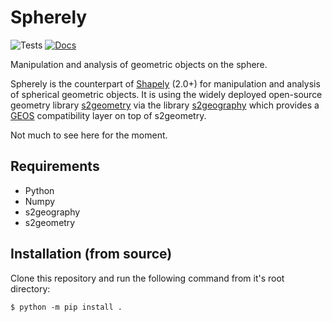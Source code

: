 # Spherely

![Tests](https://github.com/benbovy/spherely/actions/workflows/run-tests.yaml/badge.svg)
[![Docs](https://readthedocs.org/projects/spherely/badge/?version=latest)](https://spherely.readthedocs.io)

Manipulation and analysis of geometric objects on the sphere.

Spherely is the counterpart of [Shapely](https://github.com/shapely/shapely)
(2.0+) for manipulation and analysis of spherical geometric objects. It is using
the widely deployed open-source geometry library
[s2geometry](https://github.com/google/s2geometry) via the library
[s2geography](https://github.com/paleolimbot/s2geography) which provides a
[GEOS](https://libgeos.org) compatibility layer on top of s2geometry.

Not much to see here for the moment.

## Requirements

- Python
- Numpy
- s2geography
- s2geometry

## Installation (from source)

Clone this repository and run the following command from it's root directory:

```
$ python -m pip install .
```
